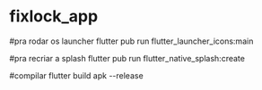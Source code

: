 # fixlock_app

#pra rodar os launcher
flutter pub run flutter_launcher_icons:main

#pra recriar a splash
flutter pub run flutter_native_splash:create

#compilar
flutter build apk --release
